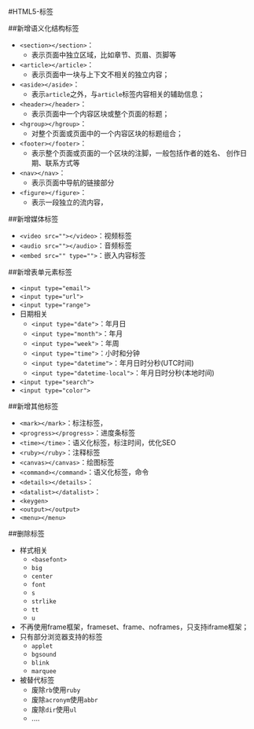 #HTML5-标签

##新增语义化结构标签
+ `<section></section>`：
	* 表示页面中独立区域，比如章节、页眉、页脚等
+ `<article></article>`：
	* 表示页面中一块与上下文不相关的独立内容；
+ `<aside></aside>`：
	* 表示`article`之外，与`article`标签内容相关的辅助信息；
+ `<header></header>`：
	* 表示页面中一个内容区块或整个页面的标题；
+ `<hgroup></hgroup>`：
	* 对整个页面或页面中的一个内容区块的标题组合；
+ `<footer></footer>`：
	* 表示整个页面或页面的一个区块的注脚，一般包括作者的姓名、 创作日期、联系方式等
+ `<nav></nav>`：
	* 表示页面中导航的链接部分
+ `<figure></figure>`：
	* 表示一段独立的流内容，


##新增媒体标签
+ `<video src=""></video>`：视频标签
+ `<audio src=""></audio>`：音频标签
+ `<embed src="" type="">`：嵌入内容标签

##新增表单元素标签
+ `<input type="email">`
+ `<input type="url">`
+ `<input type="range">`
+ 日期相关
	* `<input type="date">`：年月日
	* `<input type="month">`：年月
	* `<input type="week">`：年周
	* `<input type="time">`：小时和分钟
	* `<input type="datetime">`：年月日时分秒(UTC时间)
	* `<input type="datetime-local">`：年月日时分秒(本地时间)
+ `<input type="search">`
+ `<input type="color">`


##新增其他标签
+ `<mark></mark>`：标注标签，
+ `<progress></progress>`：进度条标签
+ `<time></time>`：语义化标签，标注时间，优化SEO
+ `<ruby></ruby>`：注释标签
+ `<canvas></canvas>`：绘图标签
+ `<command></command>`：语义化标签，命令
+ `<details></details>`：
+ `<datalist></datalist>`：
+ `<keygen>`
+ `<output></output>`
+ `<menu></menu>`


##删除标签
+ 样式相关
	* `<basefont>`
	* `big`
	* `center`
	* `font`
	* `s`
	* `strlike`
	* `tt`
	* `u`
+ 不再使用frame框架，frameset、frame、noframes，只支持iframe框架；
+ 只有部分浏览器支持的标签
	* `applet`
	* `bgsound`
	* `blink`
	* `marquee`
+ 被替代标签
	* 废除`rb`使用`ruby`
	* 废除`acronym`使用`abbr`
	* 废除`dir`使用`ul`
	* ....


























